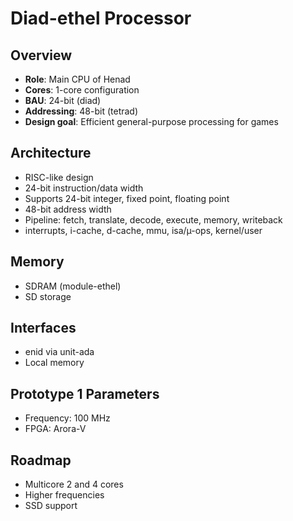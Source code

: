 # Diad-ethel Processor

## Overview

- **Role**: Main CPU of Henad
- **Cores**: 1-core configuration
- **BAU**: 24-bit (diad)
- **Addressing**: 48-bit (tetrad)
- **Design goal**: Efficient general-purpose processing for games

## Architecture

- RISC-like design
- 24-bit instruction/data width
- Supports 24-bit integer, fixed point, floating point
- 48-bit address width
- Pipeline: fetch, translate, decode, execute, memory, writeback
- interrupts, i-cache, d-cache, mmu, isa/µ-ops, kernel/user

## Memory

- SDRAM (module-ethel)
- SD storage

## Interfaces

- enid via unit-ada
- Local memory

## Prototype 1 Parameters

- Frequency: 100 MHz
- FPGA: Arora-V

## Roadmap

- Multicore 2 and 4 cores
- Higher frequencies
- SSD support
